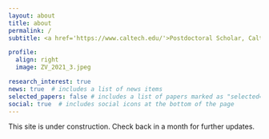 ```yaml
---
layout: about
title: about
permalink: /
subtitle: <a href='https://www.caltech.edu/'>Postdoctoral Scholar, Caltech.</a> zoya [at] caltech [dot] edu .

profile:
  align: right
  image: ZV_2021_3.jpeg

research_interest: true
news: true  # includes a list of news items
selected_papers: false # includes a list of papers marked as "selected={true}"
social: true  # includes social icons at the bottom of the page
---
```




This site is under construction. Check back in a month for further updates.
